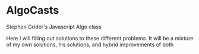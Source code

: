 # AlgoCasts
Stephen Grider's Javascript Algo class

Here I will filling out solutions to these different problems. It will be a mixture of my own solutions, his solutions, and hybrid improvements of both